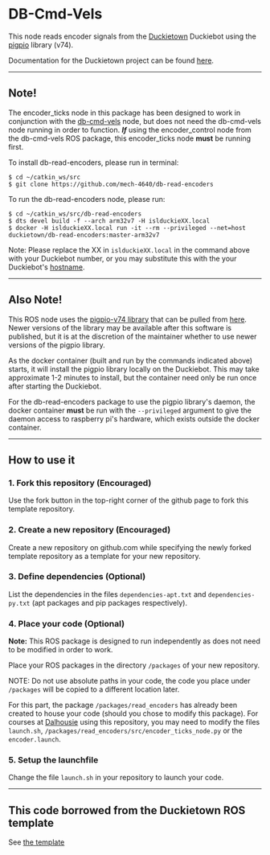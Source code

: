 # DB-Cmd-Vels
This node reads encoder signals from the [Duckietown](https://www.duckietown.org/) Duckiebot using the [pigpio](https://github.com/joan2937/pigpio) library (v74).

Documentation for the Duckietown project can be found [here](https://docs.duckietown.org/daffy/).

---
## Note!
The encoder_ticks node in this package has been designed to work in conjunction with the [db-cmd-vels](https://github.com/mech-4640/db-read-encoders) node, but does not need the db-cmd-vels node running in order to function. 
**_If_** using the encoder_control node from the db-cmd-vels ROS package, 
this encoder_ticks node **must** be running first.


To install db-read-encoders, please run in terminal:

	$ cd ~/catkin_ws/src
	$ git clone https://github.com/mech-4640/db-read-encoders

To run the db-read-encoders node, please run:

	$ cd ~/catkin_ws/src/db-read-encoders
	$ dts devel build -f --arch arm32v7 -H islduckieXX.local
	$ docker -H islduckieXX.local run -it --rm --privileged --net=host duckietown/db-read-encoders:master-arm32v7

Note: Please replace the XX in `islduckieXX.local` in the command above with your Duckiebot number, or you may substitute this with the your Duckiebot's [hostname](https://docs.duckietown.org/DT19/opmanual_duckiebot/out/setup_duckiebot.html).

---

## Also Note!
This ROS node uses the [pigpio-v74 library](https://github.com/joan2937/pigpio) that can be pulled from [here](https://github.com/joan2937/pigpio).
Newer versions of the library may be available after this software is published, but it is at the discretion of the maintainer whether to use newer versions of the pigpio library.

As the docker container (built and run by the commands indicated above) starts, it will install the pigpio library locally on the Duckiebot. This may take approximate 1-2 minutes to install, but the container need only be run once after starting the Duckiebot.

For the db-read-encoders package to use the pigpio library's daemon, the docker container **must** be run with the `--privileged` argument to give the daemon access to raspberry pi's hardware, which exists outside the docker container.


---
	
## How to use it

### 1. Fork this repository (Encouraged)

Use the fork button in the top-right corner of the github page to fork this template repository.


### 2. Create a new repository (Encouraged)

Create a new repository on github.com while
specifying the newly forked template repository as
a template for your new repository.


### 3. Define dependencies (Optional)

List the dependencies in the files `dependencies-apt.txt` and
`dependencies-py.txt` (apt packages and pip packages respectively).


### 4. Place your code (Optional)

**Note:** This ROS package is designed to run independently as does not need to be modified in order to work.

Place your ROS packages in the directory `/packages` of
your new repository.

NOTE: Do not use absolute paths in your code,
the code you place under `/packages` will be copied to
a different location later.

For this part, the package `/packages/read_encoders` has already been created to house your code (should you chose to modify this package). For courses at [Dalhousie](https://www.dal.ca/faculty/engineering/mechanical.html) using this repository, you may need to modify the files `launch.sh`, `/packages/read_encoders/src/encoder_ticks_node.py` or the `encoder.launch`.


### 5. Setup the launchfile

Change the file `launch.sh` in your repository to launch your code.

---
## This code borrowed from the Duckietown ROS template
See [the template](https://github.com/duckietown/template-ros)

